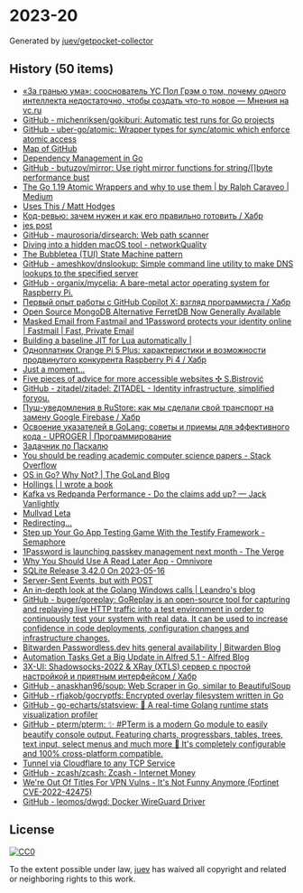 # 2023-20

Generated by [juev/getpocket-collector](https://github.com/juev/getpocket-collector)

## History (50 items)

- [«За гранью ума»: сооснователь YC Пол Грэм о том, почему одного интеллекта недостаточно, чтобы создать что-то новое — Мнения на vc.ru](https://vc.ru/opinions/309104-za-granyu-uma-soosnovatel-yc-pol-grem-o-tom-pochemu-odnogo-intellekta-nedostatochno-chtoby-sozdat-chto-to-novoe)
- [GitHub - michenriksen/gokiburi: Automatic test runs for Go projects](https://github.com/michenriksen/gokiburi)
- [GitHub - uber-go/atomic: Wrapper types for sync/atomic which enforce atomic access](https://github.com/uber-go/atomic)
- [Map of GitHub](https://anvaka.github.io/map-of-github/)
- [Dependency Management in Go](https://blog.manel.in/posts/go-deps)
- [GitHub - butuzov/mirror: Use right mirror functions for string/[]byte performance bust](https://github.com/butuzov/mirror)
- [The Go 1.19 Atomic Wrappers and why to use them | by Ralph Caraveo | Medium](https://medium.com/@deckarep/the-go-1-19-atomic-wrappers-and-why-to-use-them-ae14c1177ad8)
- [Uses This / Matt Hodges](https://usesthis.com/interviews/matt.hodges)
- [Код-ревью: зачем нужен и как его правильно готовить / Хабр](https://habr.com/ru/companies/yandex_praktikum/articles/734568/)
- [jes post](https://j3s.sh/thought/vore-a-new-rss-feed-reader.html)
- [GitHub - maurosoria/dirsearch: Web path scanner](https://github.com/maurosoria/dirsearch)
- [Diving into a hidden macOS tool - networkQuality](https://cyberhost.uk/the-hidden-macos-speedtest-tool-networkquality/)
- [The Bubbletea (TUI) State Machine pattern](https://www.zackproser.com/blog/bubbletea-state-machine)
- [GitHub - ameshkov/dnslookup: Simple command line utility to make DNS lookups to the specified server](https://github.com/ameshkov/dnslookup)
- [GitHub - organix/mycelia: A bare-metal actor operating system for Raspberry Pi.](https://github.com/organix/mycelia)
- [Первый опыт работы с GitHub Copilot X: взгляд программиста / Хабр](https://habr.com/ru/companies/ispmanager/articles/734990/)
- [Open Source MongoDB Alternative FerretDB Now Generally Available](https://www.infoq.com/news/2023/05/ferretdb-mongodb-ga/)
- [Masked Email from Fastmail and 1Password protects your identity online | Fastmail | Fast, Private Email](https://www.fastmail.com/blog/masked-email-from-fastmail-and-1password-protects-your-identity-online/)
- [Building a baseline JIT for Lua automatically |](https://sillycross.github.io/2023/05/12/2023-05-12/)
- [Одноплатник Orange Pi 5 Plus: характеристики и возможности продвинутого конкурента Raspberry Pi 4 / Хабр](https://habr.com/ru/companies/selectel/articles/734860/)
- [Just a moment...](https://medium.com/cloud-security/aws-s3-814d0e2af4ab)
- [Five pieces of advice for more accessible websites ✣ S.Bistrović](https://www.silvestar.codes/articles/five-pieces-of-advice-for-more-accessible-websites/)
- [GitHub - zitadel/zitadel: ZITADEL - Identity infrastructure, simplified foryou.](https://github.com/zitadel/zitadel)
- [Пуш-уведомления в RuStore: как мы сделали свой транспорт на замену Google Firebase / Хабр](https://habr.com/ru/companies/oleg-bunin/articles/728516/)
- [Освоение указателей в GoLang: советы и приемы для эффективного кода - UPROGER | Программирование](https://uproger.com/osvoenie-ukazatelej-v-golang-sovety-i-priemy-dlya-effektivnogo-koda/)
- [Задачник по Паскалю](https://grishaev.me/pascal-exercises/)
- [You should be reading academic computer science papers - Stack Overflow](https://stackoverflow.blog/2022/12/30/you-should-be-reading-academic-computer-science-papers/)
- [OS in Go? Why Not? | The GoLand Blog](https://blog.jetbrains.com/go/2023/05/16/os-in-go-why-not/)
- [Hollings | I wrote a book](https://hollings.io/book/)
- [Kafka vs Redpanda Performance - Do the claims add up? — Jack Vanlightly](https://jack-vanlightly.com/blog/2023/5/15/kafka-vs-redpanda-performance-do-the-claims-add-up)
- [Mullvad Leta](https://leta.mullvad.net)
- [Redirecting…](https://thinkinglabs.io/articles/2023/05/02/continuous-code-reviews-using-non-blocking-reviews-a-case-study.html)
- [Step up Your Go App Testing Game With the Testify Framework - Semaphore](https://semaphoreci.com/blog/testify-go)
- [1Password is launching passkey management next month - The Verge](https://www.theverge.com/2023/5/16/23725223/1password-passkey-date-password-manager)
- [Why You Should Use A Read Later App - Omnivore](https://blog.omnivore.app/p/why-you-should-use-a-read-later-app)
- [SQLite Release 3.42.0 On 2023-05-16](https://sqlite.org/releaselog/3_42_0.html)
- [Server-Sent Events, but with POST](https://solovyov.net/blog/2023/eventsource-post/)
- [An in-depth look at the Golang Windows calls | Leandro's blog](https://leandrofroes.github.io/posts/An-in-depth-look-at-Golang-Windows-calls/)
- [GitHub - buger/goreplay: GoReplay is an open-source tool for capturing and replaying live HTTP traffic into a test environment in order to continuously test your system with real data. It can be used to increase confidence in code deployments, configuration changes and infrastructure changes.](https://github.com/buger/goreplay)
- [Bitwarden Passwordless.dev hits general availability | Bitwarden Blog](https://bitwarden.com/blog/bitwarden-passwordless-dev-hits-general-availability/)
- [Automation Tasks Get a Big Update in Alfred 5.1 - Alfred Blog](https://www.alfredapp.com/blog/tips-and-tricks/automation-tasks-big-update-in-5.1/)
- [3X-UI: Shadowsocks-2022 & XRay (XTLS) сервер с простой настройкой и приятным интерфейсом / Хабр](https://habr.com/ru/articles/735536/)
- [GitHub - anaskhan96/soup: Web Scraper in Go, similar to BeautifulSoup](https://github.com/anaskhan96/soup)
- [GitHub - rfjakob/gocryptfs: Encrypted overlay filesystem written in Go](https://github.com/rfjakob/gocryptfs)
- [GitHub - go-echarts/statsview: 🚀 A real-time Golang runtime stats visualization profiler](https://github.com/go-echarts/statsview)
- [GitHub - pterm/pterm: ✨ #PTerm is a modern Go module to easily beautify console output. Featuring charts, progressbars, tables, trees, text input, select menus and much more 🚀 It's completely configurable and 100% cross-platform compatible.](https://github.com/pterm/pterm)
- [Tunnel via Cloudflare to any TCP Service](https://iq.thc.org/tunnel-via-cloudflare-to-any-tcp-service)
- [GitHub - zcash/zcash: Zcash - Internet Money](https://github.com/zcash/zcash)
- [We're Out Of Titles For VPN Vulns - It's Not Funny Anymore (Fortinet CVE-2022-42475)](https://labs.watchtowr.com/fortinet-no-more-funny-titles-cve-2022-42475/)
- [GitHub - leomos/dwgd: Docker WireGuard Driver](https://github.com/leomos/dwgd)

## License

[![CC0](https://mirrors.creativecommons.org/presskit/buttons/88x31/svg/cc-zero.svg)](https://creativecommons.org/publicdomain/zero/1.0/)

To the extent possible under law, [juev](https://github.com/juev) has waived all copyright and related or neighboring rights to this work.
